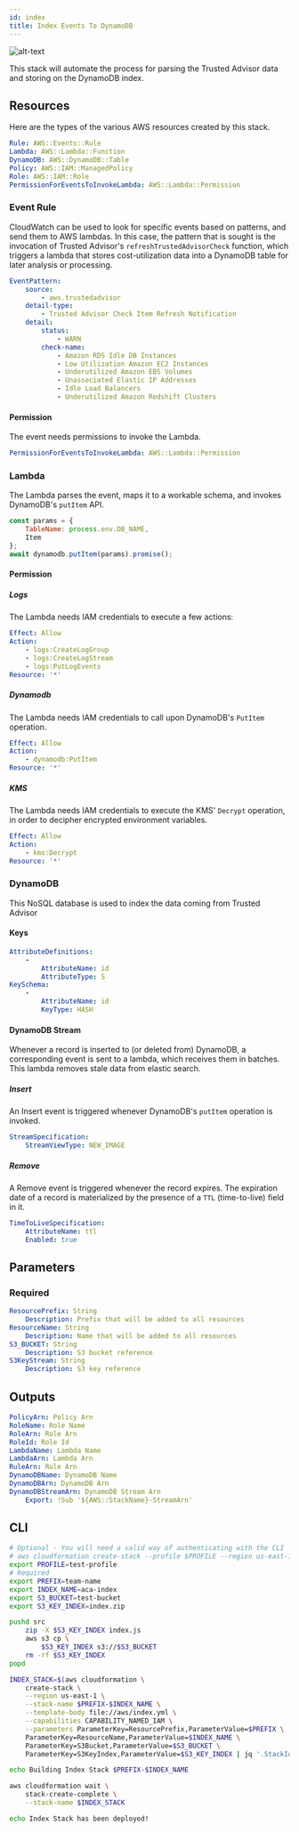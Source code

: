 ```yaml
---
id: index
title: Index Events To DynamoDB
---
```


![alt-text](/disneystreaming/automated-cloud-advisor/img/index_data.png)

This stack will automate the process for parsing the Trusted Advisor data and storing on the DynamoDB index.

## Resources

Here are the types of the various AWS resources created by this stack.

```yml
Rule: AWS::Events::Rule
Lambda: AWS::Lambda::Function
DynamoDB: AWS::DynamoDB::Table
Policy: AWS::IAM::ManagedPolicy
Role: AWS::IAM::Role
PermissionForEventsToInvokeLambda: AWS::Lambda::Permission
```

### Event Rule

CloudWatch can be used to look for specific events based on patterns, and send them to AWS lambdas. In this case, the pattern that is sought is the invocation of Trusted Advisor's `refreshTrustedAdvisorCheck` function, which triggers a lambda that stores cost-utilization data into a DynamoDB table for later analysis or processing.

```yml
EventPattern:
    source:
        - aws.trustedadvisor
    detail-type:
        - Trusted Advisor Check Item Refresh Notification
    detail:
        status:
            - WARN
        check-name:
            - Amazon RDS Idle DB Instances
            - Low Utilization Amazon EC2 Instances
            - Underutilized Amazon EBS Volumes
            - Unassociated Elastic IP Addresses
            - Idle Load Balancers
            - Underutilized Amazon Redshift Clusters
```

#### Permission

The event needs permissions to invoke the Lambda.

```yml
PermissionForEventsToInvokeLambda: AWS::Lambda::Permission
```

### Lambda

The Lambda parses the event, maps it to a workable schema, and invokes DynamoDB's `putItem` API.

```js
const params = {
    TableName: process.env.DB_NAME,
    Item
};
await dynamodb.putItem(params).promise();
```

#### Permission

##### Logs

The Lambda needs IAM credentials to execute a few actions:

```yml
Effect: Allow
Action:
    - logs:CreateLogGroup
    - logs:CreateLogStream
    - logs:PutLogEvents
Resource: '*'
```

##### Dynamodb

The Lambda needs IAM credentials to call upon DynamoDB's `PutItem` operation.

```yml
Effect: Allow
Action:
    - dynamodb:PutItem
Resource: '*'
```

##### KMS

The Lambda needs IAM credentials to execute the KMS' `Decrypt` operation, in order to decipher encrypted environment variables.

```yml
Effect: Allow
Action:
    - kms:Decrypt
Resource: '*'
```

### DynamoDB

This NoSQL database is used to index the data coming from Trusted Advisor

#### Keys

```yml
AttributeDefinitions:
    -
        AttributeName: id
        AttributeType: S
KeySchema:
    -
        AttributeName: id
        KeyType: HASH
```

#### DynamoDB Stream

Whenever a record is inserted to (or deleted from) DynamoDB, a corresponding event is sent to a lambda, which receives them in batches. This lambda removes stale data from elastic search.

##### Insert

An Insert event is triggered whenever DynamoDB's `putItem` operation is invoked.

```yml
StreamSpecification:
    StreamViewType: NEW_IMAGE
```

##### Remove

A Remove event is triggered whenever the record expires. The expiration date of a record is materialized by the presence of a `TTL` (time-to-live) field in it.

```yml
TimeToLiveSpecification:
    AttributeName: ttl
    Enabled: true
```

## Parameters

### Required

```yml
ResourcePrefix: String
    Description: Prefix that will be added to all resources
ResourceName: String
    Description: Name that will be added to all resources
S3_BUCKET: String
    Description: S3 bucket reference
S3KeyStream: String
    Description: S3 key reference
```

## Outputs

```yml
PolicyArn: Policy Arn
RoleName: Role Name
RoleArn: Role Arn
RoleId: Role Id
LambdaName: Lambda Name
LambdaArn: Lambda Arn
RuleArn: Rule Arn
DynamoDBName: DynamoDB Name
DynamoDBArn: DynamoDB Arn
DynamoDBStreamArn: DynamoDB Stream Arn
    Export: !Sub '${AWS::StackName}-StreamArn'
```

## CLI

```bash
# Optional - You will need a valid way of authenticating with the CLI
# aws cloudformation create-stack --profile $PROFILE --region us-east-1 ...
export PROFILE=test-profile
# Required
export PREFIX=team-name
export INDEX_NAME=aca-index
export S3_BUCKET=test-bucket
export S3_KEY_INDEX=index.zip

pushd src
    zip -X $S3_KEY_INDEX index.js
    aws s3 cp \
        $S3_KEY_INDEX s3://$S3_BUCKET
    rm -rf $S3_KEY_INDEX
popd

INDEX_STACK=$(aws cloudformation \
    create-stack \
    --region us-east-1 \
    --stack-name $PREFIX-$INDEX_NAME \
    --template-body file://aws/index.yml \
    --capabilities CAPABILITY_NAMED_IAM \
    --parameters ParameterKey=ResourcePrefix,ParameterValue=$PREFIX \
    ParameterKey=ResourceName,ParameterValue=$INDEX_NAME \
    ParameterKey=S3Bucket,ParameterValue=$S3_BUCKET \
    ParameterKey=S3KeyIndex,ParameterValue=$S3_KEY_INDEX | jq '.StackId' | tr -d '"')

echo Building Index Stack $PREFIX-$INDEX_NAME

aws cloudformation wait \
    stack-create-complete \
    --stack-name $INDEX_STACK

echo Index Stack has been deployed!
```
